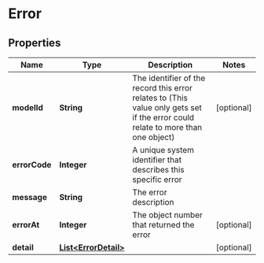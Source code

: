 

# Error


## Properties

Name | Type | Description | Notes
------------ | ------------- | ------------- | -------------
**modelId** | **String** | The identifier of the record this error relates to (This value only gets set if the error could relate to more than one object) |  [optional]
**errorCode** | **Integer** | A unique system identifier that describes this specific error | 
**message** | **String** | The error description | 
**errorAt** | **Integer** | The object number that returned the error |  [optional]
**detail** | [**List&lt;ErrorDetail&gt;**](ErrorDetail.md) |  |  [optional]



